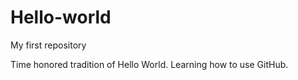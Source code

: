# Hello-world
My first repository

Time honored tradition of Hello World. Learning how to use GitHub. 
